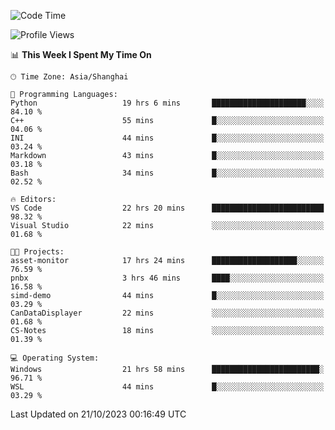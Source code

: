 <!--START_SECTION:waka-->
![Code Time](http://img.shields.io/badge/Code%20Time-1%2C319%20hrs%208%20mins-blue)

![Profile Views](http://img.shields.io/badge/Profile%20Views-2-blue)

📊 **This Week I Spent My Time On** 

```text
🕑︎ Time Zone: Asia/Shanghai

💬 Programming Languages: 
Python                   19 hrs 6 mins       █████████████████████░░░░   84.10 % 
C++                      55 mins             █░░░░░░░░░░░░░░░░░░░░░░░░   04.06 % 
INI                      44 mins             █░░░░░░░░░░░░░░░░░░░░░░░░   03.24 % 
Markdown                 43 mins             █░░░░░░░░░░░░░░░░░░░░░░░░   03.18 % 
Bash                     34 mins             █░░░░░░░░░░░░░░░░░░░░░░░░   02.52 % 

🔥 Editors: 
VS Code                  22 hrs 20 mins      █████████████████████████   98.32 % 
Visual Studio            22 mins             ░░░░░░░░░░░░░░░░░░░░░░░░░   01.68 % 

🐱‍💻 Projects: 
asset-monitor            17 hrs 24 mins      ███████████████████░░░░░░   76.59 % 
pnbx                     3 hrs 46 mins       ████░░░░░░░░░░░░░░░░░░░░░   16.58 % 
simd-demo                44 mins             █░░░░░░░░░░░░░░░░░░░░░░░░   03.29 % 
CanDataDisplayer         22 mins             ░░░░░░░░░░░░░░░░░░░░░░░░░   01.68 % 
CS-Notes                 18 mins             ░░░░░░░░░░░░░░░░░░░░░░░░░   01.39 % 

💻 Operating System: 
Windows                  21 hrs 58 mins      ████████████████████████░   96.71 % 
WSL                      44 mins             █░░░░░░░░░░░░░░░░░░░░░░░░   03.29 % 
```


 Last Updated on 21/10/2023 00:16:49 UTC
<!--END_SECTION:waka-->